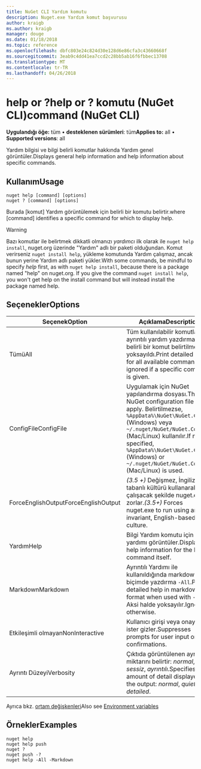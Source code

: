 ```yaml
---
title: NuGet CLI Yardım komutu
description: Nuget.exe Yardım komut başvurusu
author: kraigb
ms.author: kraigb
manager: douge
ms.date: 01/18/2018
ms.topic: reference
ms.openlocfilehash: dbfc803e24c824d30e128d6e86cfa3c43660668f
ms.sourcegitcommit: 3eab9c4dd41ea7ccd2c28bb5ab16f6fbbec13708
ms.translationtype: MT
ms.contentlocale: tr-TR
ms.lasthandoff: 04/26/2018
---
```

# <a name="help-or--command-nuget-cli"></a><span data-ttu-id="97cf1-103">help or ?</span><span class="sxs-lookup"><span data-stu-id="97cf1-103">help or ?</span></span> <span data-ttu-id="97cf1-104">komutu (NuGet CLI)</span><span class="sxs-lookup"><span data-stu-id="97cf1-104">command (NuGet CLI)</span></span>

<span data-ttu-id="97cf1-105">**Uygulandığı öğe:** tüm &bullet; **desteklenen sürümleri**: tüm</span><span class="sxs-lookup"><span data-stu-id="97cf1-105">**Applies to:** all &bullet; **Supported versions**: all</span></span>

<span data-ttu-id="97cf1-106">Yardım bilgisi ve bilgi belirli komutlar hakkında Yardım genel görüntüler.</span><span class="sxs-lookup"><span data-stu-id="97cf1-106">Displays general help information and help information about specific commands.</span></span>

## <a name="usage"></a><span data-ttu-id="97cf1-107">Kullanım</span><span class="sxs-lookup"><span data-stu-id="97cf1-107">Usage</span></span>

```cli
nuget help [command] [options]
nuget ? [command] [options]
```

<span data-ttu-id="97cf1-108">Burada [komut] Yardım görüntülemek için belirli bir komutu belirtir.</span><span class="sxs-lookup"><span data-stu-id="97cf1-108">where [command] identifies a specific command for which to display help.</span></span>

> [!Warning]
> <span data-ttu-id="97cf1-109">Bazı komutlar ile belirtmek dikkatli olmanızı *yardımcı* ilk olarak ile `nuget help install`, nuget.org üzerinde "Yardım" adlı bir paketi olduğundan. Komut verirseniz `nuget install help`, yükleme komutunda Yardım çalışmaz, ancak bunun yerine Yardım adlı paketi yükler.</span><span class="sxs-lookup"><span data-stu-id="97cf1-109">With some commands, be mindful to specify *help* first, as with `nuget help install`, because there is a package named "help" on nuget.org. If you give the command `nuget install help`, you won't get help on the install command but will instead install the package named help.</span></span>

## <a name="options"></a><span data-ttu-id="97cf1-110">Seçenekler</span><span class="sxs-lookup"><span data-stu-id="97cf1-110">Options</span></span>

| <span data-ttu-id="97cf1-111">Seçenek</span><span class="sxs-lookup"><span data-stu-id="97cf1-111">Option</span></span> | <span data-ttu-id="97cf1-112">Açıklama</span><span class="sxs-lookup"><span data-stu-id="97cf1-112">Description</span></span> |
| --- | --- |
| <span data-ttu-id="97cf1-113">Tümü</span><span class="sxs-lookup"><span data-stu-id="97cf1-113">All</span></span> | <span data-ttu-id="97cf1-114">Tüm kullanılabilir komutlar için ayrıntılı yardım yazdırma; belirli bir komut belirtilmezse yoksayıldı.</span><span class="sxs-lookup"><span data-stu-id="97cf1-114">Print detailed help for all available commands; ignored if a specific command is given.</span></span> |
| <span data-ttu-id="97cf1-115">ConfigFile</span><span class="sxs-lookup"><span data-stu-id="97cf1-115">ConfigFile</span></span> | <span data-ttu-id="97cf1-116">Uygulamak için NuGet yapılandırma dosyası.</span><span class="sxs-lookup"><span data-stu-id="97cf1-116">The NuGet configuration file to apply.</span></span> <span data-ttu-id="97cf1-117">Belirtilmezse, `%AppData%\NuGet\NuGet.Config` (Windows) veya `~/.nuget/NuGet/NuGet.Config` (Mac/Linux) kullanılır.</span><span class="sxs-lookup"><span data-stu-id="97cf1-117">If not specified, `%AppData%\NuGet\NuGet.Config` (Windows) or `~/.nuget/NuGet/NuGet.Config` (Mac/Linux) is used.</span></span>|
| <span data-ttu-id="97cf1-118">ForceEnglishOutput</span><span class="sxs-lookup"><span data-stu-id="97cf1-118">ForceEnglishOutput</span></span> | <span data-ttu-id="97cf1-119">*(3.5 +)*  Değişmez, İngilizce tabanlı kültürü kullanarak çalışacak şekilde nuget.exe zorlar.</span><span class="sxs-lookup"><span data-stu-id="97cf1-119">*(3.5+)* Forces nuget.exe to run using an invariant, English-based culture.</span></span> |
| <span data-ttu-id="97cf1-120">Yardım</span><span class="sxs-lookup"><span data-stu-id="97cf1-120">Help</span></span> | <span data-ttu-id="97cf1-121">Bilgi Yardım komutu için yardımı görüntüler.</span><span class="sxs-lookup"><span data-stu-id="97cf1-121">Displays help information for the help command itself.</span></span> |
| <span data-ttu-id="97cf1-122">Markdown</span><span class="sxs-lookup"><span data-stu-id="97cf1-122">Markdown</span></span> | <span data-ttu-id="97cf1-123">Ayrıntılı Yardımı ile kullanıldığında markdown biçimde yazdırma `-All`.</span><span class="sxs-lookup"><span data-stu-id="97cf1-123">Print detailed help in markdown format when used with `-All`.</span></span> <span data-ttu-id="97cf1-124">Aksi halde yoksayılır.</span><span class="sxs-lookup"><span data-stu-id="97cf1-124">Ignored otherwise.</span></span> |
| <span data-ttu-id="97cf1-125">Etkileşimli olmayan</span><span class="sxs-lookup"><span data-stu-id="97cf1-125">NonInteractive</span></span> | <span data-ttu-id="97cf1-126">Kullanıcı girişi veya onayı için ister gizler.</span><span class="sxs-lookup"><span data-stu-id="97cf1-126">Suppresses prompts for user input or confirmations.</span></span> |
| <span data-ttu-id="97cf1-127">Ayrıntı Düzeyi</span><span class="sxs-lookup"><span data-stu-id="97cf1-127">Verbosity</span></span> | <span data-ttu-id="97cf1-128">Çıktıda görüntülenen ayrıntı miktarını belirtir: *normal*, *sessiz*, *ayrıntılı*.</span><span class="sxs-lookup"><span data-stu-id="97cf1-128">Specifies the amount of detail displayed in the output: *normal*, *quiet*, *detailed*.</span></span> |

<span data-ttu-id="97cf1-129">Ayrıca bkz. [ortam değişkenleri](cli-ref-environment-variables.md)</span><span class="sxs-lookup"><span data-stu-id="97cf1-129">Also see [Environment variables](cli-ref-environment-variables.md)</span></span>

## <a name="examples"></a><span data-ttu-id="97cf1-130">Örnekler</span><span class="sxs-lookup"><span data-stu-id="97cf1-130">Examples</span></span>

```cli
nuget help
nuget help push
nuget ?
nuget push -?
nuget help -All -Markdown
```
